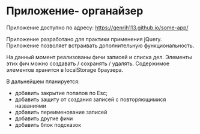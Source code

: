 # Приложение- органайзер

Приложение доступно по адресу: https://genrih113.github.io/some-app/

Приложение разработано для практики применения jQuery.
Приложение позволяет встраивать дополнительную функциональность.

На данный момент реализованы фичи записей и списка дел.
Элементы этих фич можно создавать / сохранять / удалять.
Содержимое элементов хранится в localStorage браузера.

В дальнейшем планируется:
* добавить закрытие попапов по Esc;
* добавить защиту от создания записей с повторяющимися названиями
* добавить переименование записей
* добавить другие фичи
* добавить блок подсказок
